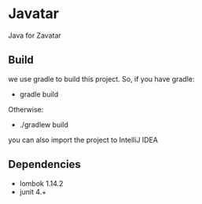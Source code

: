 # Javatar
Java for Zavatar

Build
-----

we use gradle to build this project. So, if you have gradle:

- gradle build

Otherwise:

- ./gradlew build

you can also import the project to IntelliJ IDEA

Dependencies
------------

- lombok 1.14.2
- junit 4.+

